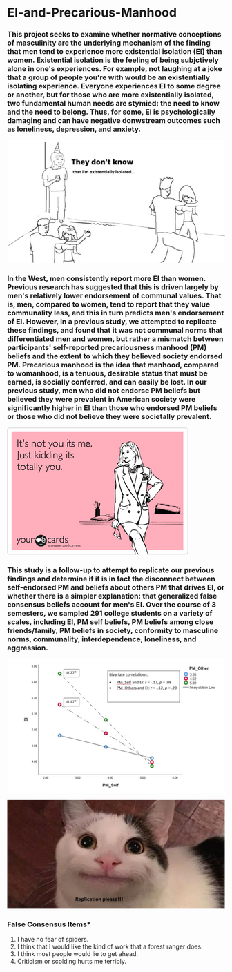# EI-and-Precarious-Manhood

### This project seeks to examine whether normative conceptions of masculinity are the underlying mechanism of the finding that men tend to experience more existential isolation (EI) than women. Existential isolation is the feeling of being subjctively alone in one's experiences. For example, not laughing at a joke that a group of people you're with would be an existentially isolating experience. Everyone experiences EI to some degree or another, but for those who are more existentially isolated, two fundamental human needs are stymied: the need to know and the need to belong. Thus, for some, EI is psychologically damaging and can have negative donwstream outcomes such as loneliness, depression, and anxiety.

![EI meme](final_project_files/EI_meme.jpg)


### In the West, men consistently report more EI than women. Previous research has suggested that this is driven largely by men's relatively lower endorsement of communal values. That is, men, compared to women, tend to report that they value communality less, and this in turn predicts men's endorsement of EI. However, in a previous study, we attempted to replicate these findings, and found that it was not communal norms that differentiated men and women, but rather a mismatch between participants' self-reported precariousness manhood (PM) beliefs and the extent to which they believed society endorsed PM. Precarious manhood is the idea that manhood, compared to womanhood, is a tenuous, desirable status that must be earned, is socially conferred, and can easily be lost. In our previous study, men who did not endorse PM beliefs but believed they were prevalent in American society were significantly higher in EI than those who endorsed PM beliefs or those who did not believe they were societally prevalent.


![It's definitely you meme](final_project_files/its_you.png)


### This study is a follow-up to attempt to replicate our previous findings and determine if it is in fact the disconnect between self-endorsed PM and beliefs about others PM that drives EI, or whether there is a simpler explanation: that generalized false consensus beliefs account for men's EI. Over the course of 3 semesters, we sampled 291 college students on a variety of scales, including EI, PM self beliefs, PM beliefs among close friends/family, PM beliefs in society, conformity to masculine norms, communality, interdependence, loneliness, and aggression.


![Study 1 Findings](final_project_files/study1_finding.jpg)


![Replication cat meme](final_project_files/replication_cat.jpg)

### **False Consensus Items***


1. I have no fear of spiders.
2. I think that I would like the kind of work that a forest ranger does.
3. I think most people would lie to get ahead.
4. Criticism or scolding hurts me terribly.